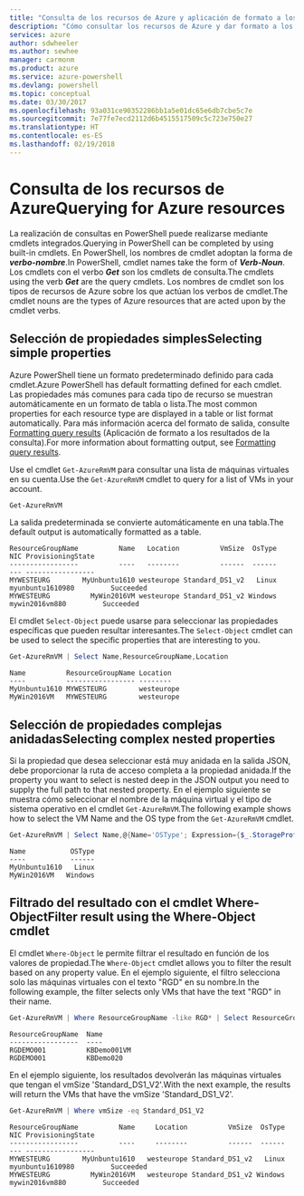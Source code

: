 ```yaml
---
title: "Consulta de los recursos de Azure y aplicación de formato a los resultados | Microsoft Docs"
description: "Cómo consultar los recursos de Azure y dar formato a los resultados."
services: azure
author: sdwheeler
ms.author: sewhee
manager: carmonm
ms.product: azure
ms.service: azure-powershell
ms.devlang: powershell
ms.topic: conceptual
ms.date: 03/30/2017
ms.openlocfilehash: 93a031ce90352286bb1a5e01dc65e6db7cbe5c7e
ms.sourcegitcommit: 7e77fe7ecd2112d6b4515517509c5c723e750e27
ms.translationtype: HT
ms.contentlocale: es-ES
ms.lasthandoff: 02/19/2018
---
```

# <a name="querying-for-azure-resources"></a><span data-ttu-id="b407b-103">Consulta de los recursos de Azure</span><span class="sxs-lookup"><span data-stu-id="b407b-103">Querying for Azure resources</span></span>

<span data-ttu-id="b407b-104">La realización de consultas en PowerShell puede realizarse mediante cmdlets integrados.</span><span class="sxs-lookup"><span data-stu-id="b407b-104">Querying in PowerShell can be completed by using built-in cmdlets.</span></span> <span data-ttu-id="b407b-105">En PowerShell, los nombres de cmdlet adoptan la forma de **_verbo-nombre_**.</span><span class="sxs-lookup"><span data-stu-id="b407b-105">In PowerShell, cmdlet names take the form of **_Verb-Noun_**.</span></span> <span data-ttu-id="b407b-106">Los cmdlets con el verbo **_Get_** son los cmdlets de consulta.</span><span class="sxs-lookup"><span data-stu-id="b407b-106">The cmdlets using the verb **_Get_** are the query cmdlets.</span></span> <span data-ttu-id="b407b-107">Los nombres de cmdlet son los tipos de recursos de Azure sobre los que actúan los verbos de cmdlet.</span><span class="sxs-lookup"><span data-stu-id="b407b-107">The cmdlet nouns are the types of Azure resources that are acted upon by the cmdlet verbs.</span></span>


## <a name="selecting-simple-properties"></a><span data-ttu-id="b407b-108">Selección de propiedades simples</span><span class="sxs-lookup"><span data-stu-id="b407b-108">Selecting simple properties</span></span>

<span data-ttu-id="b407b-109">Azure PowerShell tiene un formato predeterminado definido para cada cmdlet.</span><span class="sxs-lookup"><span data-stu-id="b407b-109">Azure PowerShell has default formatting defined for each cmdlet.</span></span> <span data-ttu-id="b407b-110">Las propiedades más comunes para cada tipo de recurso se muestran automáticamente en un formato de tabla o lista.</span><span class="sxs-lookup"><span data-stu-id="b407b-110">The most common properties for each resource type are displayed in a table or list format automatically.</span></span> <span data-ttu-id="b407b-111">Para más información acerca del formato de salida, consulte [Formatting query results](formatting-output.md) (Aplicación de formato a los resultados de la consulta).</span><span class="sxs-lookup"><span data-stu-id="b407b-111">For more information about formatting output, see [Formatting query results](formatting-output.md).</span></span>

<span data-ttu-id="b407b-112">Use el cmdlet `Get-AzureRmVM` para consultar una lista de máquinas virtuales en su cuenta.</span><span class="sxs-lookup"><span data-stu-id="b407b-112">Use the `Get-AzureRmVM` cmdlet to query for a list of VMs in your account.</span></span>

```powershell
Get-AzureRmVM
```

<span data-ttu-id="b407b-113">La salida predeterminada se convierte automáticamente en una tabla.</span><span class="sxs-lookup"><span data-stu-id="b407b-113">The default output is automatically formatted as a table.</span></span>

```
ResourceGroupName          Name   Location          VmSize  OsType              NIC ProvisioningState
-----------------          ----   --------          ------  ------              --- -----------------
MYWESTEURG        MyUnbuntu1610 westeurope Standard_DS1_v2   Linux myunbuntu1610980         Succeeded
MYWESTEURG          MyWin2016VM westeurope Standard_DS1_v2 Windows   mywin2016vm880         Succeeded
```

<span data-ttu-id="b407b-114">El cmdlet `Select-Object` puede usarse para seleccionar las propiedades específicas que pueden resultar interesantes.</span><span class="sxs-lookup"><span data-stu-id="b407b-114">The `Select-Object` cmdlet can be used to select the specific properties that are interesting to you.</span></span>

```powershell
Get-AzureRmVM | Select Name,ResourceGroupName,Location
```

```
Name          ResourceGroupName Location
----          ----------------- --------
MyUnbuntu1610 MYWESTEURG        westeurope
MyWin2016VM   MYWESTEURG        westeurope
```

## <a name="selecting-complex-nested-properties"></a><span data-ttu-id="b407b-115">Selección de propiedades complejas anidadas</span><span class="sxs-lookup"><span data-stu-id="b407b-115">Selecting complex nested properties</span></span>

<span data-ttu-id="b407b-116">Si la propiedad que desea seleccionar está muy anidada en la salida JSON, debe proporcionar la ruta de acceso completa a la propiedad anidada.</span><span class="sxs-lookup"><span data-stu-id="b407b-116">If the property you want to select is nested deep in the JSON output you need to supply the full path to that nested property.</span></span> <span data-ttu-id="b407b-117">En el ejemplo siguiente se muestra cómo seleccionar el nombre de la máquina virtual y el tipo de sistema operativo en el cmdlet `Get-AzureRmVM`.</span><span class="sxs-lookup"><span data-stu-id="b407b-117">The following example shows how to select the VM Name and the OS type from the `Get-AzureRmVM` cmdlet.</span></span>

```powershell
Get-AzureRmVM | Select Name,@{Name='OSType'; Expression={$_.StorageProfile.OSDisk.OSType}}
```

```
Name           OSType
----           ------
MyUnbuntu1610   Linux
MyWin2016VM   Windows
```

## <a name="filter-result-using-the-where-object-cmdlet"></a><span data-ttu-id="b407b-118">Filtrado del resultado con el cmdlet Where-Object</span><span class="sxs-lookup"><span data-stu-id="b407b-118">Filter result using the Where-Object cmdlet</span></span>

<span data-ttu-id="b407b-119">El cmdlet `Where-Object` le permite filtrar el resultado en función de los valores de propiedad.</span><span class="sxs-lookup"><span data-stu-id="b407b-119">The `Where-Object` cmdlet allows you to filter the result based on any property value.</span></span> <span data-ttu-id="b407b-120">En el ejemplo siguiente, el filtro selecciona solo las máquinas virtuales con el texto "RGD" en su nombre.</span><span class="sxs-lookup"><span data-stu-id="b407b-120">In the following example, the filter selects only VMs that have the text "RGD" in their name.</span></span>

```powershell
Get-AzureRmVM | Where ResourceGroupName -like RGD* | Select ResourceGroupName,Name
```

```
ResourceGroupName  Name
-----------------  ----
RGDEMO001          KBDemo001VM
RGDEMO001          KBDemo020
```

<span data-ttu-id="b407b-121">En el ejemplo siguiente, los resultados devolverán las máquinas virtuales que tengan el vmSize 'Standard_DS1_V2'.</span><span class="sxs-lookup"><span data-stu-id="b407b-121">With the next example, the results will return the VMs that have the vmSize 'Standard_DS1_V2'.</span></span>

```powershell
Get-AzureRmVM | Where vmSize -eq Standard_DS1_V2
```

```
ResourceGroupName          Name     Location          VmSize  OsType              NIC ProvisioningState
-----------------          ----     --------          ------  ------              --- -----------------
MYWESTEURG        MyUnbuntu1610   westeurope Standard_DS1_v2   Linux myunbuntu1610980         Succeeded
MYWESTEURG          MyWin2016VM   westeurope Standard_DS1_v2 Windows   mywin2016vm880         Succeeded
```
